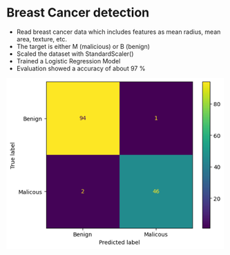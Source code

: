 # Breast Cancer detection

* Read breast cancer data which includes features as mean radius, mean area, texture, etc.
* The target is either M (malicious) or B (benign)
* Scaled the dataset with StandardScaler()
* Trained a Logistic Regression Model
* Evaluation showed a accuracy of about 97 %

<img src="https://github.com/janS95/breast_cancer_detection/blob/main/images/confusion_matrix.png">
